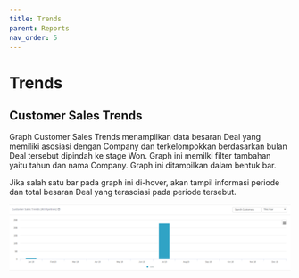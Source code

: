 ```yaml
---
title: Trends
parent: Reports
nav_order: 5
---
```


# Trends

## Customer Sales Trends

Graph Customer Sales Trends menampilkan data besaran Deal yang memiliki asosiasi dengan Company dan terkelompokkan berdasarkan bulan Deal tersebut dipindah ke stage Won. Graph ini memilki filter tambahan yaitu tahun dan nama Company. Graph ini ditampilkan dalam bentuk bar.

Jika salah satu bar pada graph ini di-hover, akan tampil informasi periode dan total besaran Deal yang terasoiasi pada periode tersebut.

![Image of customer sales trends graph](https://raw.githubusercontent.com/qontak-dev/docs/master/images/graph_customer_sales_trends.gif)
